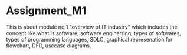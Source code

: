 # Assignment_M1
This is about module no 1 "overview of IT industry" which includes the concept like what is software, software enginerring, types of softwares, types of programming languages, SDLC, graphical represenation for flowchart, DFD, usecase diagrams.
